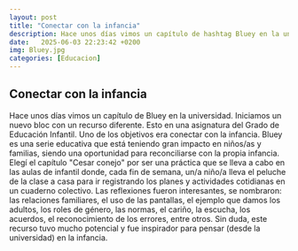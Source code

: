 ```yaml
---
layout: post
title: "Conectar con la infancia"
description: Hace unos días vimos un capítulo de hashtag Bluey en la universidad.
date:   2025-06-03 22:23:42 +0200
img: Bluey.jpg
categories: [Educacion]
---
```


## Conectar con la infancia
Hace unos días vimos un capítulo de Bluey en la universidad. Iniciamos un nuevo bloc con un recurso diferente. Esto en una asignatura del Grado de Educación Infantil. Uno de los objetivos era conectar con la infancia. Bluey es una serie educativa que está teniendo gran impacto en niños/as y familias, siendo una oportunidad para reconciliarse con la propia infancia. Elegí el capítulo "Cesar conejo" por ser una práctica que se lleva a cabo en las aulas de infantil donde, cada fin de semana, un/a niño/a lleva el peluche de la clase a casa para ir registrando los planes y actividades cotidianas en un cuaderno colectivo. 
Las reflexiones fueron interesantes, se nombraron: las relaciones familiares, el uso de las pantallas, el ejemplo que damos los adultos, los roles de género, las normas, el cariño, la escucha, los acuerdos, el reconocimiento de los errores, entre otros. 
Sin duda, este recurso tuvo mucho potencial y fue inspirador para pensar (desde la universidad) en la infancia.
